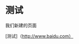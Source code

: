 <!-- TITLE: 测试 -->
<!-- SUBTITLE: A quick summary of 测试 -->

# 测试

我们新建的页面

[测试]（http://www.baidu.com）